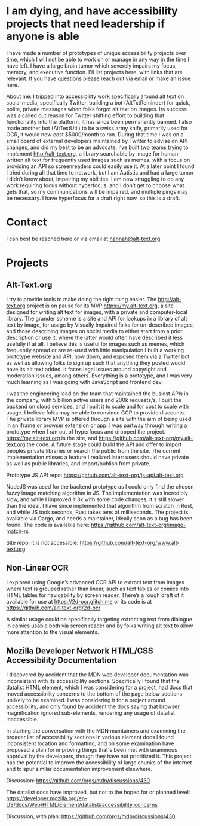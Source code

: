 I am dying, and have accessibility projects that need leadership if anyone is able
===

I have made a number of prototypes of unique accessibility projects over time, which I will not be able to work on or manage in any way in the time I have left. I have a large brain tumor which severely impairs my focus, memory, and executive function. I'll list projects here, with links that are relevant. If you have questions please reach out via email or make an issue here.

About me: I tripped into accessibility work specifically around alt text on social media, specifically Twitter, building a bot (AltTxtReminder) for quick, polite, private messages when folks forgot alt text on images. Its success was a called out reason for Twitter shifting effort to building that functionality into the platform, it has since been permanently banned. I also made another bot (AltTextUtil) to be a swiss army knife, primarily used for OCR, it would now cost $5000/month to run. During that time I was on a small board of external developers maintained by Twitter to advise on API changes, and did my best to be an advocate. I’ve built two teams trying to implement http://alt-text.org, a library searchable by image for human-written alt text for frequently used images such as memes, with a focus on providing an API so screenreaders could easily use it. At a later point I found I tried during all that time to network, but I am Autistic and had a large tumor I didn’t know about, impairing my abilities. I am now struggling to do any work requiring focus without hyperfocus, and I don’t get to choose what gets that, so my communications will be impaired, and multiple pings may be necessary. I have hyperfocus for a draft right now, so this is a draft.

Contact
===

I can best be reached here or via email at hannah@alt-text.org

Projects
===

Alt-Text.org
---

I try to provide tools to make doing the right thing easier. The http://alt-text.org project is on pause for its MVP https://my.alt-text.org, a site designed for writing alt text for images, with a private and computer-local library. The grander scheme is a site and API for lookups in a library of alt text by image, for usage by Visually Impaired folks for un-described images, and those describing images on social media to either start from a prior description or use it, where the latter would often have described it less usefully if at all. I believe this is useful for images such as memes, which frequently spread or are re-used with little manipulation
I built a working prototype website and API, now down, and exposed them via a Twitter bot as well as allowing folks to sign up such that anything they posted would have its alt text added. It faces legal issues around copyright and moderation issues, among others. Everything is a prototype, and I was very much learning as I was going with JavaScript and frontend dev.

I was the engineering lead on the team that maintained the busiest APIs in the company, with 5 billion active users and 200k requests/s. I built the backend on cloud services, and I built it to scale and for cost to scale with usage. I believe folks may be able to convince GCP to provide discounts.
The private library MVP is offered through a site with the aim of being used in an iframe or browser extension or app. I was partway through writing a prototype when I ran out of hyperfocus and dropped the project. https://my.alt-text.org is the site, and https://github.com/alt-text-org/my.alt-text.org the code. A future stage could build the API and offer to import peoples private libraries or search the public from the site. The current implementation misses a feature I realized later: users should have private as well as public libraries, and import/publish from private.

Prototype JS API repo: https://github.com/alt-text-org/js-api.alt-text.org

NodeJS was used for the backend prototype as I could only find the chosen fuzzy image matching algorithm in JS. The implementation was incredibly slow, and while I improved it 3x with some code changes, it's still slower than the ideal. I have since implemented that algorithm from scratch in Rust, and while JS took seconds, Rust takes tens of milliseconds. The project is available via Cargo, and needs a maintainer, ideally soon as a bug has been found. The code is available here: https://github.com/alt-text-org/image-match-rs

Site repo: it is not accessible: https://github.com/alt-text-org/www.alt-text.org


Non-Linear OCR
---

I explored using Google’s advanced OCR API to extract text from images where text is grouped rather than linear, such as text tables or comics into HTML tables for navigability by screen reader. There’s a rough draft of it available for use at https://2d-ocr.glitch.me or its code is at https://github.com/alt-text-org/2d-ocr

A similar usage could be specifically targeting extracting text from dialogue in comics usable both via screen reader and by folks writing alt text to allow more attention to the visual elements.


Mozilla Developer Network HTML/CSS Accessibility Documentation
---

I discovered by accident that the MDN web developer documentation was inconsistent with its accessibility sections. Specifically I found that the datalist HTML element, which I was considering for a project, had docs that moved accessibility concerns to the bottom of the page below sections unlikely to be examined. I was considering it for a project around accessibility, and only found by accident the docs saying that browser magnification ignored sub-elements, rendering any usage of datalist inaccessible.

In starting the conversation with the MDN maintainers and examining the broader list of accessibility sections in various element docs I found inconsistent location and formatting, and on some examination have proposed a plan for improving things that's been met with unanimous approval by the developers, though they have not prioritized it. This project has the potential to improve the accessibility of large chunks of the internet and to spur similar documentation improvement elsewhere.

Discussion: https://github.com/orgs/mdn/discussions/430

The datalist docs have improved, but not to the hoped for or planned level: https://developer.mozilla.org/en-US/docs/Web/HTML/Element/datalist#accessibility_concerns


Discussion, with plan: https://github.com/orgs/mdn/discussions/430

